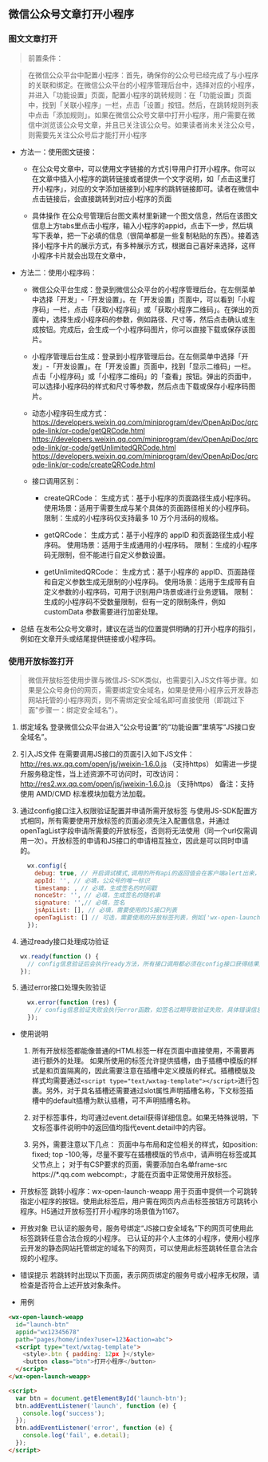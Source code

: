 ## 微信公众号文章打开小程序

### 图文文章打开
> 前置条件： 

> 在微信公众平台中配置小程序：首先，确保你的公众号已经完成了与小程序的关联和绑定。在微信公众平台的小程序管理后台中，选择对应的小程序，并进入「功能设置」页面，配置小程序的跳转规则：在「功能设置」页面中，找到「关联小程序」一栏，点击「设置」按钮。然后，在跳转规则列表中点击「添加规则」。如果在微信公众号文章中打开小程序，用户需要在微信中浏览该公众号文章，并且已关注该公众号。如果读者尚未关注公众号，则需要先关注公众号后才能打开小程序

* 方法一：使用图文链接：

  * 在公众号文章中，可以使用文字链接的方式引导用户打开小程序。你可以在文章中插入小程序的跳转链接或者提供一个文字说明，如「点击这里打开小程序」，对应的文字添加链接到小程序的跳转链接即可。读者在微信中点击链接后，会直接跳转到对应小程序的页面

  * 具体操作
  在公众号管理后台图文素材里新建一个图文信息，然后在该图文信息上方tabs里点击小程序，输入小程序的appid，点击下一步，然后填写下表单，把一下必填的信息（很简单都是一些复制粘贴的东西）。接着选择小程序卡片的展示方式，有多种展示方式，根据自己喜好来选择，这样小程序卡片就会出现在文章中，

* 方法二：使用小程序码：

  * 微信公众平台生成：登录到微信公众平台的小程序管理后台。在左侧菜单中选择「开发」-「开发设置」。在「开发设置」页面中，可以看到「小程序码」一栏，点击「获取小程序码」或「获取小程序二维码」。在弹出的页面中，选择生成小程序码的参数，例如路径、尺寸等，然后点击确认或生成按钮。完成后，会生成一个小程序码图片，你可以直接下载或保存该图片。  
   
  * 小程序管理后台生成：登录到小程序管理后台。在左侧菜单中选择「开发」-「开发设置」。在「开发设置」页面中，找到「显示二维码」一栏。点击「小程序码」或「小程序二维码」的「查看」按钮。弹出的页面中，可以选择小程序码的样式和尺寸等参数，然后点击下载或保存小程序码图片。

  * 动态小程序码生成方式：
  https://developers.weixin.qq.com/miniprogram/dev/OpenApiDoc/qrcode-link/qr-code/getQRCode.html
  https://developers.weixin.qq.com/miniprogram/dev/OpenApiDoc/qrcode-link/qr-code/getUnlimitedQRCode.html
  https://developers.weixin.qq.com/miniprogram/dev/OpenApiDoc/qrcode-link/qr-code/createQRCode.html

  * 接口调用区别：
    * createQRCode：
    生成方式：基于小程序的页面路径生成小程序码。
    使用场景：适用于需要生成与某个具体的页面路径相关的小程序码。
    限制：生成的小程序码仅支持最多 10 万个月活码的规格。

    * getQRCode：
    生成方式：基于小程序的 appID 和页面路径生成小程序码。
    使用场景：适用于生成通用的小程序码。
    限制：生成的小程序码无限制，但不能进行自定义参数设置。

    * getUnlimitedQRCode：
    生成方式：基于小程序的 appID、页面路径和自定义参数生成无限制的小程序码。
    使用场景：适用于生成带有自定义参数的小程序码，可用于识别用户场景或进行业务逻辑。
    限制：生成的小程序码不受数量限制，但有一定的限制条件，例如 customData 参数需要进行加密处理。

* 总结
在发布公众号文章时，建议在适当的位置提供明确的打开小程序的指引，例如在文章开头或结尾提供链接或小程序码。


### 使用开放标签打开

> 微信开放标签使用步骤与微信JS-SDK类似，也需要引入JS文件等步骤。如果是公众号身份的网页，需要绑定安全域名，如果是使用小程序云开发静态网站托管的小程序网页，则不需绑定安全域名即可直接使用（即跳过下面"步骤一：绑定安全域名"）。

1. 绑定域名
登录微信公众平台进入“公众号设置”的“功能设置”里填写“JS接口安全域名”。

2. 引入JS文件
在需要调用JS接口的页面引入如下JS文件：http://res.wx.qq.com/open/js/jweixin-1.6.0.js （支持https）
如需进一步提升服务稳定性，当上述资源不可访问时，可改访问：http://res2.wx.qq.com/open/js/jweixin-1.6.0.js （支持https）
备注：支持使用 AMD/CMD 标准模块加载方法加载。

3. 通过config接口注入权限验证配置并申请所需开放标签
与使用JS-SDK配置方式相同，所有需要使用开放标签的页面必须先注入配置信息，并通过openTagList字段申请所需要的开放标签，否则将无法使用（同一个url仅需调用一次）。开放标签的申请和JS接口的申请相互独立，因此是可以同时申请的。

    ```js
      wx.config({
        debug: true, // 开启调试模式,调用的所有api的返回值会在客户端alert出来，若要查看传入的参数，可以在pc端打开，参数信息会通过log打出，仅在pc端时才会打印
        appId: '', // 必填，公众号的唯一标识
        timestamp: , // 必填，生成签名的时间戳
        nonceStr: '', // 必填，生成签名的随机串
        signature: '',// 必填，签名
        jsApiList: [], // 必填，需要使用的JS接口列表
        openTagList: [] // 可选，需要使用的开放标签列表，例如['wx-open-launch-app']
      });
    ```

4. 通过ready接口处理成功验证

    ```js
    wx.ready(function () {
      // config信息验证后会执行ready方法，所有接口调用都必须在config接口获得结果之后，config是一个客户端的异步操作，所以如果需要在页面加载时就调用相关接口，则须把相关接口放在ready函数中调用来确保正确执行。对于用户触发时才调用的接口，则可以直接调用，不需要放在ready函数中
    });

5. 通过error接口处理失败验证

    ```js
      wx.error(function (res) {
        // config信息验证失败会执行error函数，如签名过期导致验证失败，具体错误信息可以打开config的debug模式查看，也可以在返回的res参数中查看，对于SPA可以在这里更新签名
      });
    ```

* 使用说明
  1. 所有开放标签都能像普通的HTML标签一样在页面中直接使用，不需要再进行额外的处理。
  如果所使用的标签允许提供插槽，由于插槽中模版的样式是和页面隔离的，因此需要注意在插槽中定义模版的样式。插槽模版及样式均需要通过`<script type="text/wxtag-template"></script>`进行包裹。另外，对于具名插槽还需要通过slot属性声明插槽名称，下文标签插槽中的default插槽为默认插槽，可不声明插槽名称。

  2. 对于标签事件，均可通过event.detail获得详细信息。如果无特殊说明，下文标签事件说明中的返回值均指代event.detail中的内容。

  3. 另外，需要注意以下几点：
  页面中与布局和定位相关的样式，如position: fixed; top -100;等，尽量不要写在插槽模版的节点中，请声明在标签或其父节点上；
  对于有CSP要求的页面，需要添加白名单frame-src https://*.qq.com webcompt:，才能在页面中正常使用开放标签。

* 开放标签
  跳转小程序：wx-open-launch-weapp
  用于页面中提供一个可跳转指定小程序的按钮。使用此标签后，用户需在网页内点击标签按钮方可跳转小程序。H5通过开放标签打开小程序的场景值为1167。

* 开放对象
  已认证的服务号，服务号绑定“JS接口安全域名”下的网页可使用此标签跳转任意合法合规的小程序。
  已认证的非个人主体的小程序，使用小程序云开发的静态网站托管绑定的域名下的网页，可以使用此标签跳转任意合法合规的小程序。

* 错误提示
  若跳转时出现以下页面，表示网页绑定的服务号或小程序无权限，请检查是否符合上述开放对象条件。

* 用例
```html
<wx-open-launch-weapp
  id="launch-btn"
  appid="wx12345678"
  path="pages/home/index?user=123&action=abc">
  <script type="text/wxtag-template">
    <style>.btn { padding: 12px }</style>
    <button class="btn">打开小程序</button>
  </script>
</wx-open-launch-weapp>

<script>
  var btn = document.getElementById('launch-btn');
  btn.addEventListener('launch', function (e) {
    console.log('success');
  });
  btn.addEventListener('error', function (e) {
    console.log('fail', e.detail);
  });
</script>
```